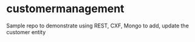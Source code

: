 # customermanagement
Sample repo to demonstrate using REST, CXF, Mongo to add, update the customer entity
